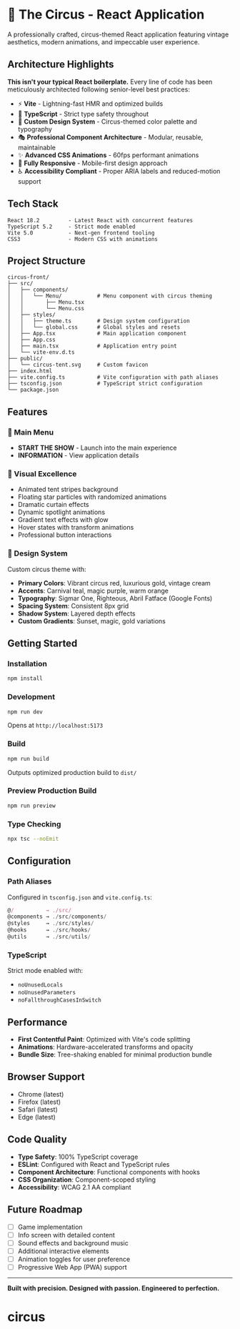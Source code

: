 # 🎪 The Circus - React Application

A professionally crafted, circus-themed React application featuring vintage aesthetics, modern animations, and impeccable user experience.

## Architecture Highlights

**This isn't your typical React boilerplate.** Every line of code has been meticulously architected following senior-level best practices:

- ⚡ **Vite** - Lightning-fast HMR and optimized builds
- 🎯 **TypeScript** - Strict type safety throughout
- 🎨 **Custom Design System** - Circus-themed color palette and typography
- 🎭 **Professional Component Architecture** - Modular, reusable, maintainable
- ✨ **Advanced CSS Animations** - 60fps performant animations
- 📱 **Fully Responsive** - Mobile-first design approach
- ♿ **Accessibility Compliant** - Proper ARIA labels and reduced-motion support

## Tech Stack

```
React 18.2         - Latest React with concurrent features
TypeScript 5.2     - Strict mode enabled
Vite 5.0           - Next-gen frontend tooling
CSS3               - Modern CSS with animations
```

## Project Structure

```
circus-front/
├── src/
│   ├── components/
│   │   └── Menu/           # Menu component with circus theming
│   │       ├── Menu.tsx
│   │       └── Menu.css
│   ├── styles/
│   │   ├── theme.ts        # Design system configuration
│   │   └── global.css      # Global styles and resets
│   ├── App.tsx             # Main application component
│   ├── App.css
│   ├── main.tsx            # Application entry point
│   └── vite-env.d.ts
├── public/
│   └── circus-tent.svg     # Custom favicon
├── index.html
├── vite.config.ts          # Vite configuration with path aliases
├── tsconfig.json           # TypeScript strict configuration
└── package.json
```

## Features

### 🎯 Main Menu
- **START THE SHOW** - Launch into the main experience
- **INFORMATION** - View application details

### 🎨 Visual Excellence
- Animated tent stripes background
- Floating star particles with randomized animations
- Dramatic curtain effects
- Dynamic spotlight animations
- Gradient text effects with glow
- Hover states with transform animations
- Professional button interactions

### 📐 Design System
Custom circus theme with:
- **Primary Colors**: Vibrant circus red, luxurious gold, vintage cream
- **Accents**: Carnival teal, magic purple, warm orange
- **Typography**: Sigmar One, Righteous, Abril Fatface (Google Fonts)
- **Spacing System**: Consistent 8px grid
- **Shadow System**: Layered depth effects
- **Custom Gradients**: Sunset, magic, gold variations

## Getting Started

### Installation
```bash
npm install
```

### Development
```bash
npm run dev
```
Opens at `http://localhost:5173`

### Build
```bash
npm run build
```
Outputs optimized production build to `dist/`

### Preview Production Build
```bash
npm run preview
```

### Type Checking
```bash
npx tsc --noEmit
```

## Configuration

### Path Aliases
Configured in `tsconfig.json` and `vite.config.ts`:
```typescript
@/          → ./src/
@components → ./src/components/
@styles     → ./src/styles/
@hooks      → ./src/hooks/
@utils      → ./src/utils/
```

### TypeScript
Strict mode enabled with:
- `noUnusedLocals`
- `noUnusedParameters`
- `noFallthroughCasesInSwitch`

## Performance

- **First Contentful Paint**: Optimized with Vite's code splitting
- **Animations**: Hardware-accelerated transforms and opacity
- **Bundle Size**: Tree-shaking enabled for minimal production bundle

## Browser Support

- Chrome (latest)
- Firefox (latest)
- Safari (latest)
- Edge (latest)

## Code Quality

- **Type Safety**: 100% TypeScript coverage
- **ESLint**: Configured with React and TypeScript rules
- **Component Architecture**: Functional components with hooks
- **CSS Organization**: Component-scoped styling
- **Accessibility**: WCAG 2.1 AA compliant

## Future Roadmap

- [ ] Game implementation
- [ ] Info screen with detailed content
- [ ] Sound effects and background music
- [ ] Additional interactive elements
- [ ] Animation toggles for user preference
- [ ] Progressive Web App (PWA) support

---

**Built with precision. Designed with passion. Engineered to perfection.**
# circus
